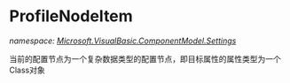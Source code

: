 ﻿# ProfileNodeItem
_namespace: <a href="#" onClick="load('/docs/Microsoft.VisualBasic.ComponentModel.Settings/index.md')">Microsoft.VisualBasic.ComponentModel.Settings</a>_

当前的配置节点为一个复杂数据类型的配置节点，即目标属性的属性类型为一个Class对象




